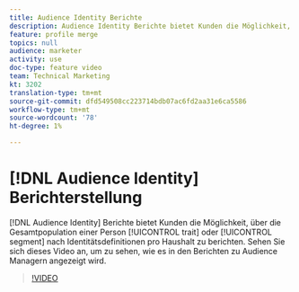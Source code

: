 ```yaml
---
title: Audience Identity Berichte
description: Audience Identity Berichte bietet Kunden die Möglichkeit, über die Gesamtpopulation einer Eigenschaft oder eines Segments nach Personalien/Haushaltsdefinitionen zu berichten. Sehen Sie sich dieses Video an, um zu sehen, wie es in den Berichten zu Audience Managern angezeigt wird.
feature: profile merge
topics: null
audience: marketer
activity: use
doc-type: feature video
team: Technical Marketing
kt: 3202
translation-type: tm+mt
source-git-commit: dfd549508cc223714bdb07ac6fd2aa31e6ca5586
workflow-type: tm+mt
source-wordcount: '78'
ht-degree: 1%

---
```



# [!DNL Audience Identity] Berichterstellung

[!DNL Audience Identity] Berichte bietet Kunden die Möglichkeit, über die Gesamtpopulation einer Person [!UICONTROL trait] oder [!UICONTROL segment] nach Identitätsdefinitionen pro Haushalt zu berichten. Sehen Sie sich dieses Video an, um zu sehen, wie es in den Berichten zu Audience Managern angezeigt wird.

>[!VIDEO](https://video.tv.adobe.com/v/27977/?quality=12)
